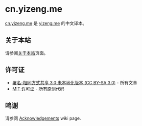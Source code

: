 # cn.yizeng.me

[cn.yizeng.me](http://cn.yizeng.me) 是 [yizeng.me](http://yizeng.me) 的中文译本。

## 关于本站

请参阅[关于本站](https://github.com/yizeng/cn.yizeng.me)页面。

## 许可证
- [署名-相同方式共享 3.0 未本地化版本 (CC BY-SA 3.0)](http://creativecommons.org/licenses/by-sa/3.0/deed.en_GB) - 所有文章
- [MIT 许可证](https://raw.github.com/yizeng/yizeng.me/develop/LICENSE) - 所有原创代码

## 鸣谢
请参阅 [Acknowledgements](https://github.com/yizeng/yizeng.me/wiki/Acknowledgements) wiki page.
